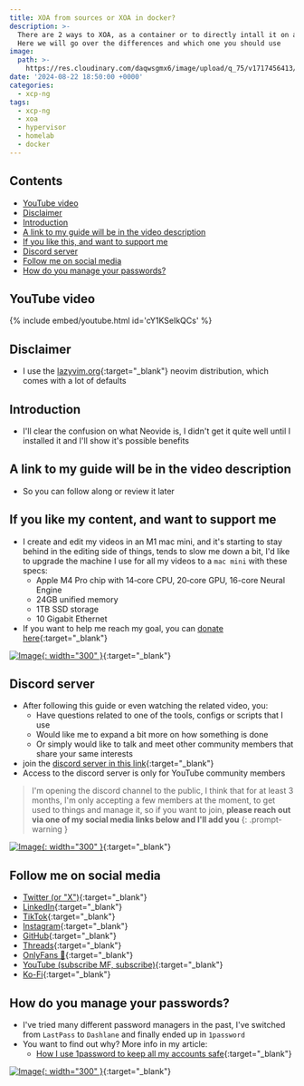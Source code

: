 ```yaml
---
title: XOA from sources or XOA in docker?
description: >-
  There are 2 ways to XOA, as a container or to directly intall it on a server.
  Here we will go over the differences and which one you should use
image:
  path: >-
    https://res.cloudinary.com/daqwsgmx6/image/upload/q_75/v1717456413/youtube/neovim/neovim-vs-neovide.avif
date: '2024-08-22 18:50:00 +0000'
categories:
  - xcp-ng
tags:
  - xcp-ng
  - xoa
  - hypervisor
  - homelab
  - docker
---
```

## Contents

<!-- toc -->

- [YouTube video](#youtube-video)
- [Disclaimer](#disclaimer)
- [Introduction](#introduction)
- [A link to my guide will be in the video description](#a-link-to-my-guide-will-be-in-the-video-description)
- [If you like this, and want to support me](#if-you-like-this-and-want-to-support-me)
- [Discord server](#discord-server)
- [Follow me on social media](#follow-me-on-social-media)
- [How do you manage your passwords?](#how-do-you-manage-your-passwords)

<!-- tocstop -->

## YouTube video

{% include embed/youtube.html id='cY1KSeIkQCs' %}

## Disclaimer

- I use the [lazyvim.org](https://www.lazyvim.org){:target="\_blank"} neovim
  distribution, which comes with a lot of defaults

## Introduction

- I'll clear the confusion on what Neovide is, I didn't get it quite well until
  I installed it and I'll show it's possible benefits

## A link to my guide will be in the video description

- So you can follow along or review it later

## If you like my content, and want to support me

- I create and edit my videos in an M1 mac mini, and it's starting to stay
  behind in the editing side of things, tends to slow me down a bit, I'd like to
  upgrade the machine I use for all my videos to a `mac mini` with these specs:
  - Apple M4 Pro chip with 14‑core CPU, 20‑core GPU, 16-core Neural Engine
  - 24GB unified memory
  - 1TB SSD storage
  - 10 Gigabit Ethernet
- If you want to help me reach my goal, you can
  [donate here](https://ko-fi.com/linkarzu/goal?g=6){:target="\_blank"}

<!-- prettier-ignore -->
[![Image](../../assets/img/imgs/250103-ko-fi-donate.avif){: width="300" }](https://ko-fi.com/linkarzu/goal?g=6){:target="_blank"}

## Discord server

- After following this guide or even watching the related video, you:
  - Have questions related to one of the tools, configs or scripts that I use
  - Would like me to expand a bit more on how something is done
  - Or simply would like to talk and meet other community members that share
    your same interests
- join the
  [discord server in this link](https://www.youtube.com/channel/UCrSIvbFncPSlK6AdwE2QboA/join){:target="\_blank"}
- Access to the discord server is only for YouTube community members

<!-- markdownlint-disable -->
<!-- prettier-ignore-start -->

<!-- tip=green, info=blue, warning=yellow, danger=red -->

> I'm opening the discord channel to the public, I think that for at least 3
> months, I'm only accepting a few members at the moment, to get used to things
> and manage it, so if you want to join, **please reach out via one of my social
> media links below and I'll add you** 
{: .prompt-warning }

<!-- prettier-ignore-end -->
<!-- markdownlint-restore -->

[![Image](../../assets/img/imgs/250101-discord-server.avif){: width="300" }](https://www.youtube.com/channel/UCrSIvbFncPSlK6AdwE2QboA/join){:target="_blank"}

## Follow me on social media

- [Twitter (or "X")](https://x.com/link_arzu){:target="\_blank"}
- [LinkedIn](https://www.linkedin.com/in/christianarzu){:target="\_blank"}
- [TikTok](https://www.tiktok.com/@linkarzu){:target="\_blank"}
- [Instagram](https://www.instagram.com/link_arzu){:target="\_blank"}
- [GitHub](https://github.com/linkarzu){:target="\_blank"}
- [Threads](https://www.threads.net/@link_arzu){:target="\_blank"}
- [OnlyFans 🍆](https://linkarzu.com/assets/img/imgs/250126-whyugae.avif){:target="\_blank"}
- [YouTube (subscribe MF, subscribe)](https://www.youtube.com/@linkarzu){:target="\_blank"}
- [Ko-Fi](https://ko-fi.com/linkarzu/goal?g=6){:target="\_blank"}

## How do you manage your passwords?

- I've tried many different password managers in the past, I've switched from
  `LastPass` to `Dashlane` and finally ended up in `1password`
- You want to find out why? More info in my article:
  - [How I use 1password to keep all my accounts safe](https://linkarzu.com/posts/1password/1password/){:target="\_blank"}

[![Image](../../assets/img/imgs/250124-1password-banner.avif){: width="300" }](https://www.dpbolvw.net/click-101327218-15917064){:target="\_blank"}

